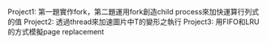 Project1: 第一題實作fork，第二題運用fork創造child process來加快運算行列式的值
Project2: 透過thread來加速圖片中T的變形之執行
Project3: 用FIFO和LRU的方式模擬page replacement
